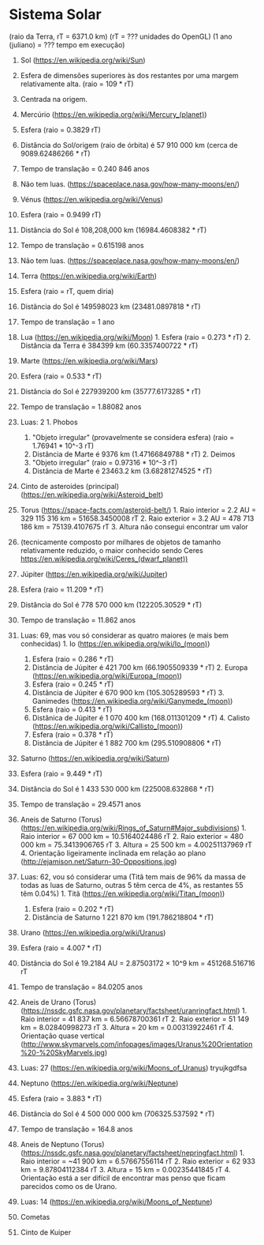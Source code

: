 # Sistema Solar
(raio da Terra, rT = 6371.0 km)
(rT = ??? unidades do OpenGL)
(1 ano (juliano) = ??? tempo em execução)

1. Sol (https://en.wikipedia.org/wiki/Sun)
  1. Esfera de dimensões superiores às dos restantes por uma margem relativamente alta. (raio = 109 * rT)
  2. Centrada na origem.

2. Mercúrio (https://en.wikipedia.org/wiki/Mercury_(planet))
  1. Esfera (raio = 0.3829 rT)
  2. Distância do Sol/origem (raio de órbita) é 57 910 000 km (cerca de 9089.62486266 * rT)
  3. Tempo de translação = 0.240 846 anos
  4. Não tem luas. (https://spaceplace.nasa.gov/how-many-moons/en/)

3. Vénus (https://en.wikipedia.org/wiki/Venus)
  1. Esfera (raio = 0.9499 rT)
  2. Distância do Sol é 108,208,000 km (16984.4608382 * rT)
  3. Tempo de translação = 0.615198 anos
  3. Não tem luas. (https://spaceplace.nasa.gov/how-many-moons/en/)

4. Terra (https://en.wikipedia.org/wiki/Earth)
  1. Esfera (raio = rT, quem diria)
  2. Distância do Sol é 149598023 km (23481.0897818 * rT)
  3. Tempo de translação = 1 ano
  4. Lua (https://en.wikipedia.org/wiki/Moon)
    1. Esfera (raio = 0.273 * rT)
    2. Distância da Terra é 384399 km (60.3357400722 * rT)

5. Marte (https://en.wikipedia.org/wiki/Mars)
  1. Esfera (raio = 0.533 * rT)
  2. Distância do Sol é 227939200 km (35777.6173285 * rT)
  3. Tempo de translação = 1.88082 anos
  4. Luas: 2
    1. Phobos
      1. "Objeto irregular" (provavelmente se considera esfera) (raio = 1.76941 * 10^-3 rT)
      2. Distância de Marte é 9376 km (1.47166849788 * rT)
    2. Deimos
      1. "Objeto irregular" (raio = 0.97316 * 10^-3 rT)
      2. Distância de Marte é 23463.2 km (3.68281274525 * rT)

6. Cinto de asteroides (principal) (https://en.wikipedia.org/wiki/Asteroid_belt)
  1. Torus (https://space-facts.com/asteroid-belt/)
    1. Raio interior = 2.2 AU = 329 115 316 km = 51658.3450008 rT
    2. Raio exterior = 3.2 AU = 478 713 186 km = 75139.4107675 rT
    3. Altura não consegui encontrar um valor
  2. (tecnicamente composto por milhares de objetos de tamanho relativamente reduzido, o maior conhecido sendo Ceres https://en.wikipedia.org/wiki/Ceres_(dwarf_planet)) 

7. Júpiter (https://en.wikipedia.org/wiki/Jupiter)
  1. Esfera (raio = 11.209 * rT)
  2. Distância do Sol é 778 570 000 km (122205.30529 * rT)
  3. Tempo de translação = 11.862 anos
  4. Luas: 69, mas vou só considerar as quatro maiores (e mais bem conhecidas)
    1. Io (https://en.wikipedia.org/wiki/Io_(moon))
      1. Esfera (raio = 0.286 * rT)
      2. Distância de Júpiter é 421 700 km (66.1905509339 * rT)
    2. Europa (https://en.wikipedia.org/wiki/Europa_(moon))
      1. Esfera (raio = 0.245 * rT)
      2. Distância de Júpiter é 670 900 km (105.305289593 * rT)
    3. Ganimedes (https://en.wikipedia.org/wiki/Ganymede_(moon))
      1. Esfera (raio = 0.413 * rT)
      2. Distânica de Júpiter é 1 070 400 km (168.011301209 * rT)
    4. Calisto (https://en.wikipedia.org/wiki/Callisto_(moon))
      1. Esfera (raio = 0.378 * rT)
      2. Distância de Júpiter é 1 882 700 km (295.510908806 * rT)

8. Saturno (https://en.wikipedia.org/wiki/Saturn)
  1. Esfera (raio = 9.449 * rT)
  2. Distância do Sol é 1 433 530 000 km (225008.632868 * rT)
  3. Tempo de translação = 29.4571 anos
  4. Aneis de Saturno (Torus) (https://en.wikipedia.org/wiki/Rings_of_Saturn#Major_subdivisions)
    1. Raio interior = 67 000 km = 10.5164024486 rT
    2. Raio exterior = 480 000 km = 75.3413906765 rT
    3. Altura = 25 500 km = 4.00251137969 rT
    4. Orientação ligeiramente inclinada em relação ao plano (http://ejamison.net/Saturn-30-Oppositions.jpg)
  5. Luas: 62, vou só considerar uma (Titã tem mais de 96% da massa de todas as luas de Saturno, outras 5 têm cerca de 4%, as restantes 55 têm 0.04%)
    1. Titã (https://en.wikipedia.org/wiki/Titan_(moon))
      1. Esfera (raio = 0.202 * rT)
      2. Distância de Saturno 1 221 870 km (191.786218804 * rT)

9. Urano (https://en.wikipedia.org/wiki/Uranus)
  1. Esfera (raio = 4.007 * rT)
  2. Distância do Sol é 19.2184 AU = 2.87503172 × 10^9 km = 451268.516716 rT
  3. Tempo de translação = 84.0205 anos
  4. Aneis de Urano (Torus) (https://nssdc.gsfc.nasa.gov/planetary/factsheet/uranringfact.html)
    1. Raio interior = 41 837 km = 6.56678700361 rT
    2. Raio exterior = 51 149 km = 8.02840998273 rT
    3. Altura = 20 km = 0.00313922461 rT
    4. Orientação quase vertical (http://www.skymarvels.com/infopages/images/Uranus%20Orientation%20-%20SkyMarvels.jpg)
  5. Luas: 27 (https://en.wikipedia.org/wiki/Moons_of_Uranus) tryujkgdfsa

10. Neptuno (https://en.wikipedia.org/wiki/Neptune)
  1. Esfera (raio = 3.883 * rT)
  2. Distância do Sol é 4 500 000 000 km (706325.537592 * rT)
  3. Tempo de translação = 164.8 anos
  4. Aneis de Neptuno (Torus) (https://nssdc.gsfc.nasa.gov/planetary/factsheet/nepringfact.html)
    1. Raio interior = ~41 900 km = 6.57667556114 rT
    2. Raio exterior = 62 933 km = 9.87804112384 rT
    3. Altura = 15 km = 0.00235441845 rT
    4. Orientação está a ser difícil de encontrar mas penso que ficam parecidos como os de Urano.
  5. Luas: 14 (https://en.wikipedia.org/wiki/Moons_of_Neptune)

11. Cometas

12. Cinto de Kuiper